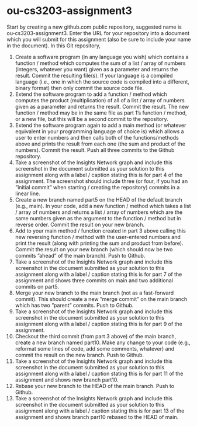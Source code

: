 # ou-cs3203-assignment3
Start by creating a new github.com public repository, suggested name is ou-cs3203-assignment3. Enter
the URL for your repository into a document which you will submit for this assignment (also be sure to
include your name in the document). In this Git repository,
1. Create a software program (in any language you wish) which contains a function / method which
computes the sum of a list / array of numbers (integers, whatever you want) given as a parameter and
returns the result. Commit the resulting file(s). If your language is a compiled language (i.e., one in
which the source code is compiled into a different, binary format) then only commit the source code
file.
2. Extend the software program to add a function / method which computes the product (multiplication)
of all of a list / array of numbers given as a parameter and returns the result. Commit the result. The
new function / method may be in the same file as part 1’s function / method, or a new file, but this
will be a second commit to the repository.
3. Extend the software program again to add a main method (or whatever equivalent in your programming
language of choice is) which allows a user to enter numbers and then calls both of the functions/methods
above and prints the result from each one (the sum and product of the numbers). Commit the result.
Push all three commits to the Github repository.
4. Take a screenshot of the Insights Network graph and include this screenshot in the document submitted
as your solution to this assignment along with a label / caption stating this is for part 4 of the
assignment. The screenshot should include three (or four, if you had an ”initial commit” when starting
/ creating the repository) commits in a linear line.
5. Create a new branch named part5 on the HEAD of the default branch (e.g., main). In your code, add
a new function / method which takes a list / array of numbers and returns a list / array of numbers
which are the same numbers given as the argument to the function / method but in reverse order.
Commit the result on your new branch.
6. Add to your main method / function created in part 3 above calling this new reversing function /
method with the user-entered numbers and print the result (along with printing the sum and product
from before). Commit the result on your new branch (which should now be two commits ”ahead” of
the main branch). Push to Github.
7. Take a screenshot of the Insights Network graph and include this screenshot in the document submitted
as your solution to this assignment along with a label / caption stating this is for part 7 of the
assignment and shows three commits on main and two additional commits on part5.
8. Merge your new branch to the main branch (not as a fast-forward commit). This should create a new
”merge commit” on the main branch which has two ”parent” commits. Push to Github.
9. Take a screenshot of the Insights Network graph and include this screenshot in the document submitted
as your solution to this assignment along with a label / caption stating this is for part 9 of the
assignment.
10. Checkout the third commit (from part 3 above) of the main branch, create a new branch named part10.
Make any change to your code (e.g., reformat some lines of code, add some comments, whatever) and
commit the result on the new branch. Push to Github.
11. Take a screenshot of the Insights Network graph and include this screenshot in the document submitted
as your solution to this assignment along with a label / caption stating this is for part 11 of the
assignment and shows new branch part10.
12. Rebase your new branch to the HEAD of the main branch. Push to Github.
13. Take a screenshot of the Insights Network graph and include this screenshot in the document submitted
as your solution to this assignment along with a label / caption stating this is for part 13 of the
assignment and shows branch part10 rebased to the HEAD of main.
